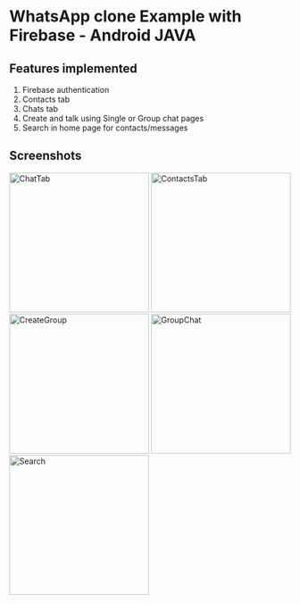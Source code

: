 
# WhatsApp clone Example with Firebase - Android JAVA
## Features implemented
1. Firebase authentication
2. Contacts tab
3. Chats tab
4. Create and talk using Single or Group chat pages
5. Search in home page for contacts/messages
## Screenshots

<img width="250" alt="ChatTab" src="https://i.imgur.com/URTcIiP.png"/> <img width="250" alt="ContactsTab" src="https://i.imgur.com/FgG9UbK.png"/>
<img width="250" alt="CreateGroup" src="https://i.imgur.com/EE2OaTx.png"/> <img width="250" alt="GroupChat" src="https://i.imgur.com/enmwaYM.png"/>
<img width="250" alt="Search" src="https://i.imgur.com/n1utvls.png"/>
